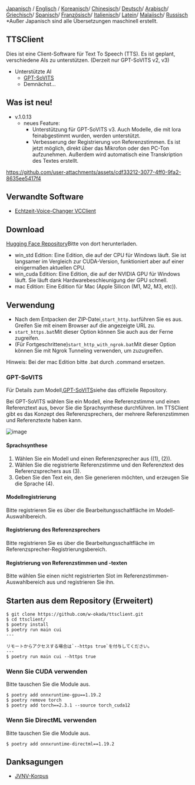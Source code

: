 [Japanisch](/README.md) /
[Englisch](/docs_i18n/README_en.md) /
[Koreanisch](/docs_i18n/README_ko.md)/
[Chinesisch](/docs_i18n/README_zh.md)/
[Deutsch](/docs_i18n/README_de.md)/
[Arabisch](/docs_i18n/README_ar.md)/
[Griechisch](/docs_i18n/README_el.md)/
[Spanisch](/docs_i18n/README_es.md)/
[Französisch](/docs_i18n/README_fr.md)/
[Italienisch](/docs_i18n/README_it.md)/
[Latein](/docs_i18n/README_la.md)/
[Malaiisch](/docs_i18n/README_ms.md)/
[Russisch](/docs_i18n/README_ru.md)
*Außer Japanisch sind alle Übersetzungen maschinell erstellt.

## TTSClient

Dies ist eine Client-Software für Text To Speech (TTS).
Es ist geplant, verschiedene AIs zu unterstützen. (Derzeit nur GPT-SoVITS v2, v3)

* Unterstützte AI
  * [GPT-SoVITS](https://github.com/RVC-Boss/GPT-SoVITS)
  * Demnächst...

## Was ist neu!

* v.1.0.13
  * neues Feature:
    * Unterstützung für GPT-SoVITS v3. Auch Modelle, die mit lora feinabgestimmt wurden, werden unterstützt.
    * Verbesserung der Registrierung von Referenzstimmen. Es ist jetzt möglich, direkt über das Mikrofon oder den PC-Ton aufzunehmen. Außerdem wird automatisch eine Transkription des Textes erstellt.

https://github.com/user-attachments/assets/cdf33212-3077-4ff0-9fa2-8635ee5417f4

## Verwandte Software

* [Echtzeit-Voice-Changer VCClient](https://github.com/w-okada/voice-changer)

## Download

[Hugging Face Repository](https://huggingface.co/wok000/ttsclient000/tree/main)Bitte von dort herunterladen.

* win_std Edition: Eine Edition, die auf der CPU für Windows läuft. Sie ist langsamer im Vergleich zur CUDA-Version, funktioniert aber auf einer einigermaßen aktuellen CPU.
* win_cuda Edition: Eine Edition, die auf der NVIDIA GPU für Windows läuft. Sie läuft dank Hardwarebeschleunigung der GPU schnell.
* mac Edition: Eine Edition für Mac (Apple Silicon (M1, M2, M3, etc)).

## Verwendung

* Nach dem Entpacken der ZIP-Datei,`start_http.bat`führen Sie es aus. Greifen Sie mit einem Browser auf die angezeigte URL zu.
* `start_https.bat`Mit dieser Option können Sie auch aus der Ferne zugreifen.
* (Für Fortgeschrittene)`start_http_with_ngrok.bat`Mit dieser Option können Sie mit Ngrok Tunneling verwenden, um zuzugreifen.

Hinweis: Bei der mac Edition bitte .bat durch .command ersetzen.

### GPT-SoVITS

Für Details zum Modell,[GPT-SoVITS](https://github.com/RVC-Boss/GPT-SoVITS)siehe das offizielle Repository.

Bei GPT-SoVITS wählen Sie ein Modell, eine Referenzstimme und einen Referenztext aus, bevor Sie die Sprachsynthese durchführen. Im TTSClient gibt es das Konzept des Referenzsprechers, der mehrere Referenzstimmen und Referenztexte haben kann.

![image](https://github.com/user-attachments/assets/032a65ed-b9d5-4f8a-8efe-73bd10b66593)

#### Sprachsynthese

1. Wählen Sie ein Modell und einen Referenzsprecher aus ((1), (2)).
2. Wählen Sie die registrierte Referenzstimme und den Referenztext des Referenzsprechers aus (3).
3. Geben Sie den Text ein, den Sie generieren möchten, und erzeugen Sie die Sprache (4).

#### Modellregistrierung

Bitte registrieren Sie es über die Bearbeitungsschaltfläche im Modell-Auswahlbereich.

#### Registrierung des Referenzsprechers

Bitte registrieren Sie es über die Bearbeitungsschaltfläche im Referenzsprecher-Registrierungsbereich.

#### Registrierung von Referenzstimmen und -texten

Bitte wählen Sie einen nicht registrierten Slot im Referenzstimmen-Auswahlbereich aus und registrieren Sie ihn.

## Starten aus dem Repository (Erweitert)

```
$ git clone https://github.com/w-okada/ttsclient.git
$ cd ttsclient/
$ poetry install
$ poetry run main cui
---

リモートからアクセスする場合は`--https true`を付与してください。
---
$ poetry run main cui --https true
```

### Wenn Sie CUDA verwenden

Bitte tauschen Sie die Module aus.

```
$ poetry add onnxruntime-gpu==1.19.2
$ poetry remove torch
$ poetry add torch==2.3.1 --source torch_cuda12
```

### Wenn Sie DirectML verwenden

Bitte tauschen Sie die Module aus.

```
$ poetry add onnxruntime-directml==1.19.2
```

## Danksagungen

* [JVNV-Korpus](https://sites.google.com/site/shinnosuketakamichi/research-topics/jvnv_corpus)
